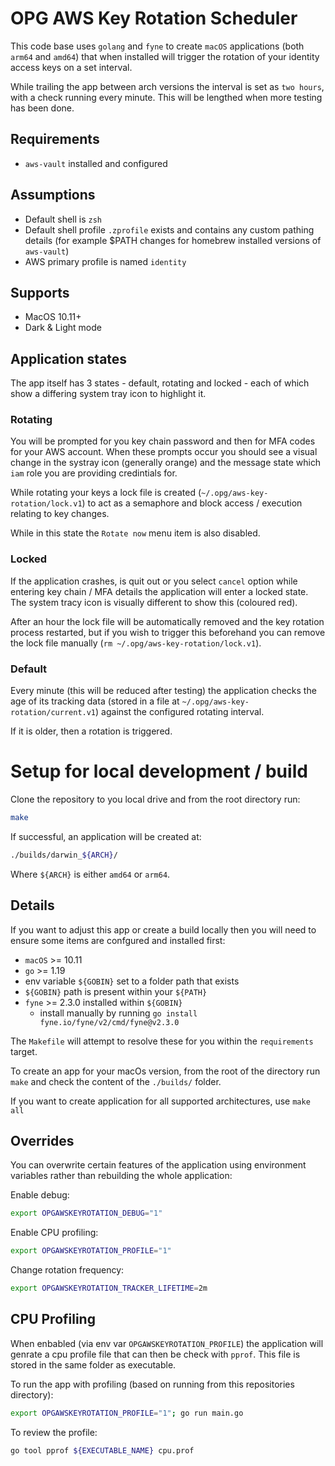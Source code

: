 # OPG AWS Key Rotation Scheduler

This code base uses `golang` and `fyne` to create `macOS` applications (both `arm64` and `amd64`) that when installed will trigger the rotation of your identity access keys on a set interval.

While trailing the app between arch versions the interval is set as `two hours`, with a check running every minute. This will be lengthed when more testing has been done.

## Requirements

- `aws-vault` installed and configured

## Assumptions

- Default shell is `zsh`
- Default shell profile `.zprofile` exists and contains any custom pathing details (for example $PATH changes for homebrew installed versions of `aws-vault`)
- AWS primary profile is named `identity`

## Supports

- MacOS 10.11+
- Dark & Light mode

## Application states

The app itself has 3 states - default, rotating and locked - each of which show a differing system tray icon to highlight it.

### Rotating

You will be prompted for you key chain password and then for MFA codes for your AWS account. When these prompts occur you should see a visual change in the systray icon (generally orange) and the message state which `iam` role you are providing credintials for.

While rotating your keys a lock file is created (`~/.opg/aws-key-rotation/lock.v1`) to act as a semaphore and block access / execution relating to key changes. 

While in this state the `Rotate now` menu item is also disabled.

### Locked

If the application crashes, is quit out or you select `cancel` option while entering key chain / MFA details the application will enter a locked state. The system tracy icon is visually different to show this (coloured red). 

After an hour the lock file will be automatically removed and the key rotation process restarted, but if you wish to trigger this beforehand you can remove the lock file manually (`rm ~/.opg/aws-key-rotation/lock.v1`).

### Default

Every minute (this will be reduced after testing) the application checks the age of its tracking data (stored in a file at `~/.opg/aws-key-rotation/current.v1`) against the configured rotating interval.

If it is older, then a rotation is triggered.


# Setup for local development / build

Clone the repository to you local drive and from the root directory run:
```sh
make
```

If successful, an application will be created at:
```sh
./builds/darwin_${ARCH}/
```
Where `${ARCH}` is either `amd64` or `arm64`.

## Details

If you want to adjust this app or create a build locally then you will need to ensure some items are confgured and installed first:

- `macOS` >= 10.11
- `go` >= 1.19
- env variable `${GOBIN}` set to a folder path that exists
- `${GOBIN}` path is present within your `${PATH}`
- `fyne` >= 2.3.0 installed within `${GOBIN}` 
  - install manually by running  `go install fyne.io/fyne/v2/cmd/fyne@v2.3.0`

The `Makefile` will attempt to resolve these for you within the `requirements` target.

To create an app for your macOs version, from the root of the directory run `make` and check the content of the `./builds/` folder.

If you want to create application for all supported architectures, use `make all`


## Overrides

You can overwrite certain features of the application using environment variables rather than rebuilding the whole application:

Enable debug:
```sh
export OPGAWSKEYROTATION_DEBUG="1"
```

Enable CPU profiling:
```sh
export OPGAWSKEYROTATION_PROFILE="1"
```

Change rotation frequency:
```sh
export OPGAWSKEYROTATION_TRACKER_LIFETIME=2m
```


## CPU Profiling

When enbabled (via env var `OPGAWSKEYROTATION_PROFILE`) the application will genrate a cpu profile file that can then be check with `pprof`. This file is stored in the same folder as executable.

To run the app with profiling (based on running from this repositories directory):
```sh
export OPGAWSKEYROTATION_PROFILE="1"; go run main.go
```

To review the profile:
```sh
go tool pprof ${EXECUTABLE_NAME} cpu.prof
```
